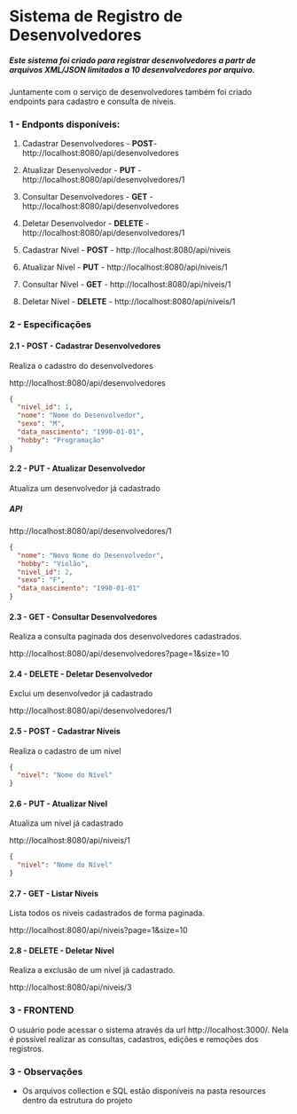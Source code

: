 # Sistema de Registro de Desenvolvedores

##### Este sistema foi criado para registrar desenvolvedores a partr de arquivos XML/JSON limitados a 10 desenvolvedores por arquivo.

Juntamente com o serviço de desenvolvedores também foi criado endpoints para cadastro e consulta de niveis.

### 1 - Endponts disponíveis:

1) Cadastrar Desenvolvedores - **POST**- http://localhost:8080/api/desenvolvedores
2) Atualizar Desenvolvedor - **PUT** - http://localhost:8080/api/desenvolvedores/1
3) Consultar Desenvolvedores - **GET** - http://localhost:8080/api/desenvolvedores
4) Deletar Desenvolvedor - **DELETE** - http://localhost:8080/api/desenvolvedores/1

5) Cadastrar Nível - **POST** - http://localhost:8080/api/niveis
6) Atualizar Nível - **PUT** - http://localhost:8080/api/niveis/1
7) Consultar Nível - **GET** - http://localhost:8080/api/niveis/1
8) Deletar Nível - **DELETE** - http://localhost:8080/api/niveis/1

### 2 - Especificações

#### 2.1 - **POST** - Cadastrar Desenvolvedores

Realiza o cadastro do desenvolvedores

http://localhost:8080/api/desenvolvedores

```json
{
  "nivel_id": 1,
  "nome": "Nome do Desenvolvedor",
  "sexo": "M",
  "data_nascimento": "1990-01-01",
  "hobby": "Programação"
}
```

#### 2.2 - **PUT** - Atualizar Desenvolvedor

Atualiza um desenvolvedor já cadastrado

##### API
http://localhost:8080/api/desenvolvedores/1
```json
{
  "nome": "Novo Nome do Desenvolvedor",
  "hobby": "Violão",
  "nivel_id": 2,
  "sexo": "F",
  "data_nascimento": "1990-01-01"
}
```

#### 2.3 - **GET** - Consultar Desenvolvedores

Realiza a consulta paginada dos desenvolvedores cadastrados.

http://localhost:8080/api/desenvolvedores?page=1&size=10

#### 2.4 - **DELETE** - Deletar Desenvolvedor

Exclui um desenvolvedor já cadastrado

http://localhost:8080/api/desenvolvedores/1

#### 2.5 - **POST** - Cadastrar Níveis

Realiza o cadastro de um nível

```json
{
  "nivel": "Nome do Nível"
}
```
#### 2.6 - **PUT** - Atualizar Nível

Atualiza um nível já cadastrado

http://localhost:8080/api/niveis/1

```json
{
  "nivel": "Nome do Nível"
}
```

#### 2.7 - **GET** - Listar Níveis

Lista todos os niveis cadastrados de forma paginada.

http://localhost:8080/api/niveis?page=1&size=10

#### 2.8 - **DELETE** - Deletar Nível

Realiza a exclusão de um nível já cadastrado.

http://localhost:8080/api/niveis/3

### 3 - FRONTEND
O usuário pode acessar o sistema através da url http://localhost:3000/. Nela é possível realizar as consultas, cadastros, edições e remoções dos registros.


### 3 - Observações
- Os arquivos collection e SQL estão disponíveis na pasta resources dentro da estrutura do projeto
